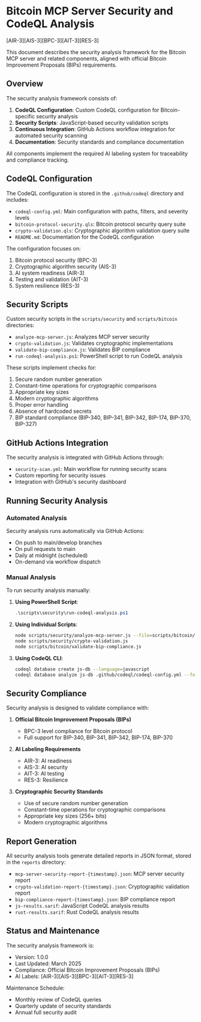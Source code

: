 # Bitcoin MCP Server Security and CodeQL Analysis
[AIR-3][AIS-3][BPC-3][AIT-3][RES-3]

This document describes the security analysis framework for the Bitcoin MCP server and related components, aligned with official Bitcoin Improvement Proposals (BIPs) requirements.

## Overview

The security analysis framework consists of:

1. **CodeQL Configuration**: Custom CodeQL configuration for Bitcoin-specific security analysis
2. **Security Scripts**: JavaScript-based security validation scripts
3. **Continuous Integration**: GitHub Actions workflow integration for automated security scanning
4. **Documentation**: Security standards and compliance documentation

All components implement the required AI labeling system for traceability and compliance tracking.

## CodeQL Configuration

The CodeQL configuration is stored in the `.github/codeql` directory and includes:

- `codeql-config.yml`: Main configuration with paths, filters, and severity levels
- `bitcoin-protocol-security.qls`: Bitcoin protocol security query suite
- `crypto-validation.qls`: Cryptographic algorithm validation query suite
- `README.md`: Documentation for the CodeQL configuration

The configuration focuses on:

1. Bitcoin protocol security (BPC-3)
2. Cryptographic algorithm security (AIS-3)
3. AI system readiness (AIR-3)
4. Testing and validation (AIT-3)
5. System resilience (RES-3)

## Security Scripts

Custom security scripts in the `scripts/security` and `scripts/bitcoin` directories:

- `analyze-mcp-server.js`: Analyzes MCP server security
- `crypto-validation.js`: Validates cryptographic implementations
- `validate-bip-compliance.js`: Validates BIP compliance
- `run-codeql-analysis.ps1`: PowerShell script to run CodeQL analysis

These scripts implement checks for:

1. Secure random number generation
2. Constant-time operations for cryptographic comparisons
3. Appropriate key sizes
4. Modern cryptographic algorithms
5. Proper error handling
6. Absence of hardcoded secrets
7. BIP standard compliance (BIP-340, BIP-341, BIP-342, BIP-174, BIP-370, BIP-327)

## GitHub Actions Integration

The security analysis is integrated with GitHub Actions through:

- `security-scan.yml`: Main workflow for running security scans
- Custom reporting for security issues
- Integration with GitHub's security dashboard

## Running Security Analysis

### Automated Analysis

Security analysis runs automatically via GitHub Actions:

- On push to main/develop branches
- On pull requests to main
- Daily at midnight (scheduled)
- On-demand via workflow dispatch

### Manual Analysis

To run security analysis manually:

1. **Using PowerShell Script**:

   ```powershell
   .\scripts\security\run-codeql-analysis.ps1
   ```

2. **Using Individual Scripts**:

   ```bash
   node scripts/security/analyze-mcp-server.js --file=scripts/bitcoin/mcp-server.js
   node scripts/security/crypto-validation.js
   node scripts/bitcoin/validate-bip-compliance.js
   ```

3. **Using CodeQL CLI**:

   ```bash
   codeql database create js-db --language=javascript
   codeql database analyze js-db .github/codeql/codeql-config.yml --format=sarif-latest --output=js-results.sarif
   ```

## Security Compliance

Security analysis is designed to validate compliance with:

1. **Official Bitcoin Improvement Proposals (BIPs)**
   - BPC-3 level compliance for Bitcoin protocol
   - Full support for BIP-340, BIP-341, BIP-342, BIP-174, BIP-370

2. **AI Labeling Requirements**
   - AIR-3: AI readiness
   - AIS-3: AI security
   - AIT-3: AI testing
   - RES-3: Resilience

3. **Cryptographic Security Standards**
   - Use of secure random number generation
   - Constant-time operations for cryptographic comparisons
   - Appropriate key sizes (256+ bits)
   - Modern cryptographic algorithms

## Report Generation

All security analysis tools generate detailed reports in JSON format, stored in the `reports` directory:

- `mcp-server-security-report-{timestamp}.json`: MCP server security report
- `crypto-validation-report-{timestamp}.json`: Cryptographic validation report
- `bip-compliance-report-{timestamp}.json`: BIP compliance report
- `js-results.sarif`: JavaScript CodeQL analysis results
- `rust-results.sarif`: Rust CodeQL analysis results

## Status and Maintenance

The security analysis framework is:

- Version: 1.0.0
- Last Updated: March 2025
- Compliance: Official Bitcoin Improvement Proposals (BIPs)
- AI Labels: [AIR-3][AIS-3][BPC-3][AIT-3][RES-3]

Maintenance Schedule:

- Monthly review of CodeQL queries
- Quarterly update of security standards
- Annual full security audit
